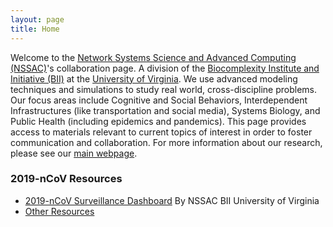 ```yaml
---
layout: page
title: Home
---
```


Welcome to the [Network Systems Science and Advanced Computing (NSSAC)](https://biocomplexity.virginia.edu/nssac)'s collaboration page.  A division of the [Biocomplexity Institute and Initiative (BII)](https://biocomplexity.virginia.edu/) at the [University of Virginia](https://www.virginia.edu/). We use advanced modeling techniques and simulations to study real world, cross-discipline problems.  Our focus areas include Cognitive and Social Behaviors, Interdependent Infrastructures (like transportation and social media), Systems Biology, and Public Health (including epidemics and pandemics).  This page provides access to materials relevant to current topics of interest in order to foster communication and collaboration. For more information about our research, please see our [main webpage](https://biocomplexity.virginia.edu/nssac).  

### 2019-nCoV Resources
- [2019-nCoV Surveillance Dashboard](./dashboard) By NSSAC BII University of Virginia
- [Other Resources](./other_resources)
